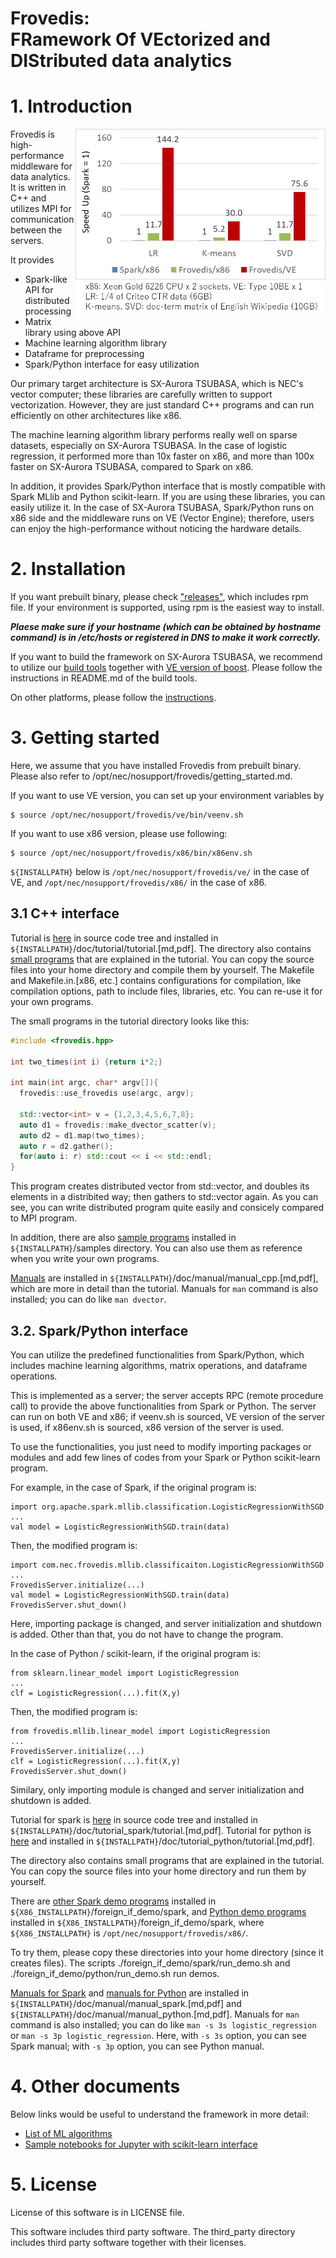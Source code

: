 Frovedis:  
FRamework Of VEctorized and DIStributed data analytics
===

# 1. Introduction

<img src="doc/misc/eval.png" align="right" width=400/>
Frovedis is high-performance middleware for data analytics. It is
written in C++ and utilizes MPI for communication between the servers.

It provides

- Spark-like API for distributed processing
- Matrix library using above API
- Machine learning algorithm library
- Dataframe for preprocessing
- Spark/Python interface for easy utilization

Our primary target architecture is SX-Aurora TSUBASA, which is NEC's
vector computer; these libraries are carefully written to support
vectorization. However, they are just standard C++ programs and can
run efficiently on other architectures like x86.

The machine learning algorithm library performs really well on sparse
datasets, especially on SX-Aurora TSUBASA. In the case of logistic
regression, it performed more than 10x faster on x86, and more than
100x faster on SX-Aurora TSUBASA, compared to Spark on x86.

In addition, it provides Spark/Python interface that is mostly
compatible with Spark MLlib and Python scikit-learn. If you are using
these libraries, you can easily utilize it. In the case of SX-Aurora
TSUBASA, Spark/Python runs on x86 side and the middleware runs on VE
(Vector Engine); therefore, users can enjoy the high-performance
without noticing the hardware details.

# 2. Installation

If you want prebuilt binary, please check
["releases"](https://github.com/frovedis/frovedis/releases),
which includes rpm file. If your environment is supported, using rpm
is the easiest way to install.

***Plaese make sure if your hostname (which can be obtained by hostname
command) is in /etc/hosts or registered in DNS to make it work correctly.***

If you want to build the framework on SX-Aurora TSUBASA, we recommend
to utilize our [build tools](https://github.com/frovedis/packaging)
together with [VE version of boost](https://github.com/frovedis/boost-ve).
Please follow the instructions in README.md of the build tools.

On other platforms, please follow the [instructions](doc/misc/how_to_build.md).

# 3. Getting started

Here, we assume that you have installed Frovedis from prebuilt binary.
Please also refer to /opt/nec/nosupport/frovedis/getting_started.md.

If you want to use VE version, you can set up your environment
variables by

    $ source /opt/nec/nosupport/frovedis/ve/bin/veenv.sh

If you want to use x86 version, please use following:

    $ source /opt/nec/nosupport/frovedis/x86/bin/x86env.sh

`${INSTALLPATH}` below is
`/opt/nec/nosupport/frovedis/ve/` in the case of VE, and
`/opt/nec/nosupport/frovedis/x86/` in the case of x86. 

## 3.1 C++ interface

Tutorial is [here](doc/tutorial/tutorial.md) in source code tree and
installed in `${INSTALLPATH}`/doc/tutorial/tutorial.[md,pdf]. 
The directory also contains [small programs](doc/tutorial/src)
that are explained in the tutorial. You can copy the source files into
your home directory and compile them by yourself. The Makefile and
Makefile.in.[x86, etc.] contains configurations for compilation, like
compilation options, path to include files, libraries, etc. You can
re-use it for your own programs.

The small programs in the tutorial directory looks like this:

```cpp
#include <frovedis.hpp>

int two_times(int i) {return i*2;}

int main(int argc, char* argv[]){
  frovedis::use_frovedis use(argc, argv);

  std::vector<int> v = {1,2,3,4,5,6,7,8};
  auto d1 = frovedis::make_dvector_scatter(v);
  auto d2 = d1.map(two_times);
  auto r = d2.gather();
  for(auto i: r) std::cout << i << std::endl;
}
```

This program creates distributed vector from std::vector, and doubles
its elements in a distribited way; then gathers to std::vector again.
As you can see, you can write distributed program quite easily and
consicely compared to MPI program.

In addition, there are also [sample programs](samples/) installed
in `${INSTALLPATH}`/samples directory. You can also use them as
reference when you write your own programs.

[Manuals](doc/manual/manual_cpp.md) are installed in
`${INSTALLPATH}`/doc/manual/manual_cpp.[md,pdf], which are more in
detail than the tutorial. Manuals for `man` command is also installed;
you can do like `man dvector`.

## 3.2. Spark/Python interface

You can utilize the predefined functionalities from Spark/Python,
which includes machine learning algorithms, matrix operations, and
dataframe operations.

This is implemented as a server; the server accepts RPC (remote
procedure call) to provide the above functionalities from Spark or
Python. The server can run on both VE and x86; if veenv.sh is
sourced, VE version of the server is used, if x86env.sh is sourced,
x86 version of the server is used.

To use the functionalities, you just need to modify importing packages
or modules and add few lines of codes from your Spark or Python
scikit-learn program.

For example, in the case of Spark, if the original program is:

    import org.apache.spark.mllib.classification.LogisticRegressionWithSGD
    ...
    val model = LogisticRegressionWithSGD.train(data)

Then, the modified program is:

    import com.nec.frovedis.mllib.classificaiton.LogisticRegressionWithSGD 
    ...
    FrovedisServer.initialize(...)
    val model = LogisticRegressionWithSGD.train(data)
    FrovedisServer.shut_down()

Here, importing package is changed, and server initialization and
shutdown is added. Other than that, you do not have to change the program.

In the case of Python / scikit-learn, if the original program is:

    from sklearn.linear_model import LogisticRegression
    ...
    clf = LogisticRegression(...).fit(X,y)

Then, the modified program is:

    from frovedis.mllib.linear_model import LogisticRegression
    ...
    FrovedisServer.initialize(...)
    clf = LogisticRegression(...).fit(X,y)
    FrovedisServer.shut_down()

Similary, only importing module is changed and server initialization
and shutdown is added. 

Tutorial for spark is [here](doc/tutorial_spark/tutorial_spark.md) in
source code tree and installed in
`${INSTALLPATH}`/doc/tutorial_spark/tutorial.[md,pdf].
Tutorial for python is [here](doc/tutorial_python/tutorial_python.md)
and installed in `${INSTALLPATH}`/doc/tutorial_python/tutorial.[md,pdf].

The directory also contains small programs that are explained in the
tutorial. You can copy the source files into your home directory and
run them by yourself. 

There are [other Spark demo programs](./src/foreign_if/spark/examples/) 
installed in `${X86_INSTALLPATH}`/foreign_if_demo/spark, and
[Python demo programs](./src/foreign_if/python/examples/) installed in 
`${X86_INSTALLPATH}`/foreign_if_demo/spark, where `${X86_INSTALLPATH}`
is `/opt/nec/nosupport/frovedis/x86/`.

To try them, please copy these directories into your home directory
(since it creates files). The scripts ./foreign_if_demo/spark/run_demo.sh 
and ./foreign_if_demo/python/run_demo.sh run demos. 

[Manuals for Spark](doc/manual/manual_spark.md) and
[manuals for Python](doc/manual/manual_python.md) 
are installed in
`${INSTALLPATH}`/doc/manual/manual_spark.[md,pdf] and 
`${INSTALLPATH}`/doc/manual/manual_python.[md,pdf]. 
Manuals for `man` command is also installed;
you can do like `man -s 3s logistic_regression` or 
`man -s 3p logistic_regression`.
Here, with `-s 3s` option, you can see Spark manual; 
with `-s 3p` option, you can see Python manual. 

# 4. Other documents

Below links would be useful to understand the framework in more detail:
- [List of ML algorithms](doc/misc/ml_algorithms.md)
- [Sample notebooks for Jupyter with scikit-learn interface](doc/notebook)

# 5. License

License of this software is in LICENSE file. 

This software includes third party software. The third_party directory
includes third party software together with their licenses. 
